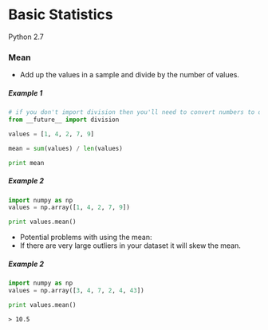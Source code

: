 # Basic Statistics
Python 2.7

### Mean
 - Add up the values in a sample and divide by the number of values.

##### Example 1
``` python
# if you don't import division then you'll need to convert numbers to decimals before dividing
from __future__ import division

values = [1, 4, 2, 7, 9]

mean = sum(values) / len(values)

print mean
```

##### Example 2
``` python
import numpy as np
values = np.array([1, 4, 2, 7, 9])

print values.mean()
```

 - Potential problems with using the mean:
  - If there are very large outliers in your dataset it will skew the mean.

##### Example 2
``` python
import numpy as np
values = np.array([3, 4, 7, 2, 4, 43])

print values.mean()
```
``` output
> 10.5
```
